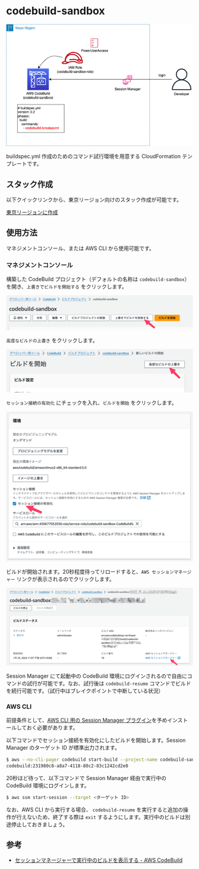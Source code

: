 # codebuild-sandbox

![architecture](assets/architecture.drawio.png)

buildspec.yml 作成のためのコマンド試行環境を用意する CloudFormation テンプレートです。

## スタック作成

以下クイックリンクから、東京リージョン向けのスタック作成が可能です。

[東京リージョンに作成](https://ap-northeast-1.console.aws.amazon.com/cloudformation/home?region=ap-northeast-1#/stacks/create/review?templateURL=https://t3yamoto.s3.ap-northeast-1.amazonaws.com/public/codebuild-sandbox/template.yml&stackName=codebuild-sandbox)

## 使用方法

マネジメントコンソール、または AWS CLI から使用可能です。

### マネジメントコンソール

構築した CodeBuild プロジェクト（デフォルトの名称は `codebuild-sandbox`）を開き、`上書きでビルドを開始する` をクリックします。

![上書きでビルドを開始する](assets/start-build-with-overwrite.png)

`高度なビルドの上書き` をクリックします。

![高度なビルドの上書き](assets/advanced-build-overrides.png)

`セッション接続の有効化` にチェックを入れ、`ビルドを開始` をクリックします。

![セッション接続の有効化](assets/enabling-session-connections.png)

ビルドが開始されます。20秒程度待ってリロードすると、`AWS セッションマネージャー` リンクが表示されるのでクリックします。

![セッションマネージャー](assets/session-manager.png)

Session Manager にて起動中の CodeBuild 環境にログインされるので自由にコマンドの試行が可能です。なお、試行後は `codebuild-resume` コマンドでビルドを続行可能です。（試行中はブレイクポイントで中断している状況）

### AWS CLI

前提条件として、[AWS CLI 用の Session Manager プラグイン](https://docs.aws.amazon.com/ja_jp/systems-manager/latest/userguide/session-manager-working-with-install-plugin.html)を予めインストールしておく必要があります。

以下コマンドでセッション接続を有効化にしたビルドを開始します。Session Manager のターゲット ID が標準出力されます。

```sh
$ aws --no-cli-pager codebuild start-build --project-name codebuild-sandbox --debug-session-enabled --query 'build.id' --output text | cut -d':' -f2 | awk '{print "codebuild:"$1}'
codebuild:231980c8-a8a7-4118-80c2-83c1242cd2e0
```

20秒ほど待って、以下コマンドで Session Manager 経由で実行中の CodeBuild 環境にログインします。

```sh
$ aws ssm start-session --target <ターゲット ID>
```

なお、AWS CLI から実行する場合、 `codebuild-resume` を実行すると追加の操作が行えないため、終了する際は `exit` するようにします。実行中のビルドは別途停止しておきましょう。

## 参考

- [セッションマネージャーで実行中のビルドを表示する - AWS CodeBuild](https://docs.aws.amazon.com/ja_jp/codebuild/latest/userguide/session-manager.html)
